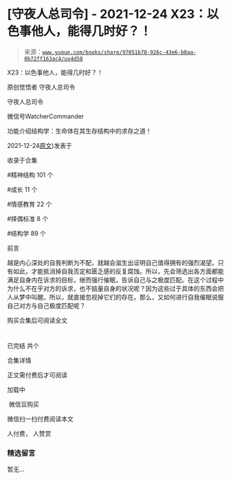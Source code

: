 # [守夜人总司令] - 2021-12-24 X23：以色事他人，能得几时好？！

> 来源：[`www.yuque.com/books/share/97051b78-926c-43e6-b0aa-0b72ff163ac4/ux4d58`](https://www.yuque.com/books/share/97051b78-926c-43e6-b0aa-0b72ff163ac4/ux4d58)



X23：以色事他人，能得几时好？！ 

原创觉悟者 守夜人总司令 

守夜人总司令 

微信号WatcherCommander 

功能介绍结构学：生命体在其生存结构中的求存之道！ 

2021-12-24[原文](https://mp.weixin.qq.com/s?__biz=MzAxNDk1NjI2Mw==&mid=2247487681&idx=1&sn=957d1c1d978962e0be0e6393f52f4787&chksm=9b8a3349acfdba5f26d6c83445c9bcce3ff92034327b5ff7a44b659b287b85145d80b7deec77#rd))发表于 

收录于合集 

#精神结构 101 个 

#成长 11 个 

#情感教育 22 个 

#择偶标准 8 个 

#结构学 89 个 

前言 

越是内心深处的自我判断为不配，就越会滋生出证明自己值得拥有的强烈渴望。只有如此，才能抵消掉自我否定和匮乏感的反复腐蚀。所以，先会筛选出各方面都能满足自身内在诉求的目标，继而强行催眠，告诉自己与之极度匹配。在这个过程中为什么不在乎对方的诉求，也不掂量自身的状况呢？因为这些过于具体的东西会把人从梦中叫醒。所以，就直接忽视掉它们的存在。那么，又如何进行自我催眠说服自己对方与自己极度匹配呢？ 

购买合集后可阅读全文 

# 

已完结 共个 

合集详情 

正文需付费后才可阅读 

加载中 

 微信豆购买 

微信扫一扫付费阅读本文 

人付费， 人赞赏 

### 精选留言 

暂无...